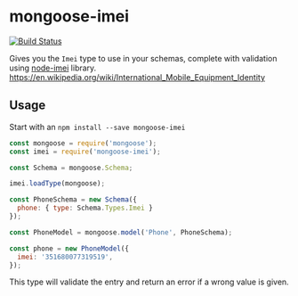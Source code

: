 # mongoose-imei

[![Build Status](https://travis-ci.org/teslitsky/mongoose-imei.svg?branch=master)](https://travis-ci.org/teslitsky/mongoose-imei)

Gives you the `Imei` type to use in your schemas, complete with validation using [node-imei](https://github.com/B2MSolutions/node-imei) library. https://en.wikipedia.org/wiki/International_Mobile_Equipment_Identity

## Usage

Start with an `npm install --save mongoose-imei`

```javascript
const mongoose = require('mongoose');
const imei = require('mongoose-imei');

const Schema = mongoose.Schema;

imei.loadType(mongoose);

const PhoneSchema = new Schema({
  phone: { type: Schema.Types.Imei }
});

const PhoneModel = mongoose.model('Phone', PhoneSchema);

const phone = new PhoneModel({
  imei: '351680077319519',
});
```

This type will validate the entry and return an error if a wrong value is given.